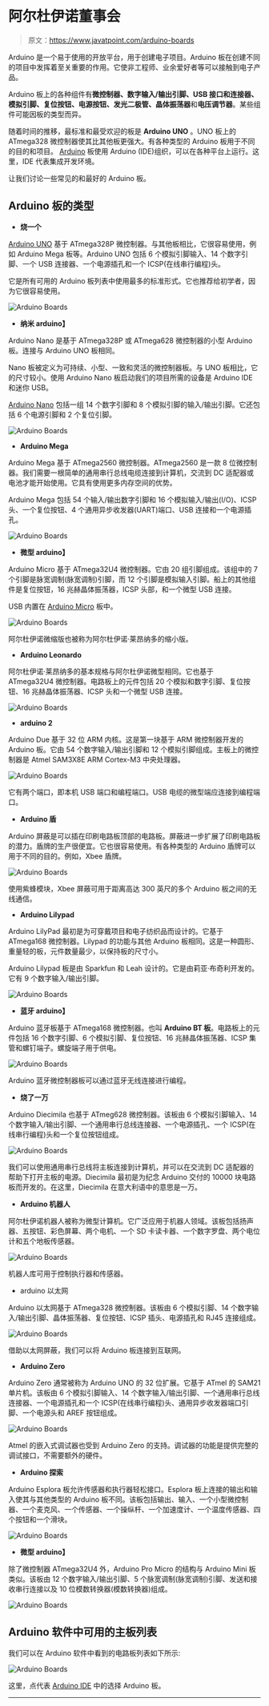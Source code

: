 # 阿尔杜伊诺董事会

> 原文：<https://www.javatpoint.com/arduino-boards>

Arduino 是一个易于使用的开放平台，用于创建电子项目。Arduino 板在创建不同的项目中发挥着至关重要的作用。它使非工程师、业余爱好者等可以接触到电子产品。

Arduino 板上的各种组件有**微控制器、数字输入/输出引脚、USB 接口和连接器、模拟引脚、复位按钮、电源按钮、发光二极管、晶体振荡器**和**电压调节器**。某些组件可能因板的类型而异。

随着时间的推移，最标准和最受欢迎的板是 **Arduino UNO** 。UNO 板上的 ATmega328 微控制器使其比其他板更强大。有各种类型的 Arduino 板用于不同的目的和项目。 [Arduino](https://www.javatpoint.com/arduino) 板使用 Arduino (IDE)组织，可以在各种平台上运行。这里，IDE 代表集成开发环境。

让我们讨论一些常见的和最好的 Arduino 板。

## Arduino 板的类型

*   **烧一个**

[Arduino UNO](https://www.javatpoint.com/arduino-uno) 基于 ATmega328P 微控制器。与其他板相比，它很容易使用，例如 Arduino Mega 板等。Arduino UNO 包括 6 个模拟引脚输入、14 个数字引脚、一个 USB 连接器、一个电源插孔和一个 ICSP(在线串行编程)头。

它是所有可用的 Arduino 板列表中使用最多的标准形式。它也推荐给初学者，因为它很容易使用。

![Arduino Boards](img/48ed96c96b03d55f1499e5127028c015.png)

*   **纳米 arduino】**

Arduino Nano 是基于 ATmega328P 或 ATmega628 微控制器的小型 Arduino 板。连接与 Arduino UNO 板相同。

Nano 板被定义为可持续、小型、一致和灵活的微控制器板。与 UNO 板相比，它的尺寸较小。使用 Arduino Nano 板启动我们的项目所需的设备是 Arduino IDE 和迷你 USB。

[Arduino Nano](https://www.javatpoint.com/arduino-nano) 包括一组 14 个数字引脚和 8 个模拟引脚的输入/输出引脚。它还包括 6 个电源引脚和 2 个复位引脚。

![Arduino Boards](img/44ee23af01d9aba976191b7fee75e72f.png)

*   **Arduino Mega**

Arduino Mega 基于 ATmega2560 微控制器。ATmega2560 是一款 8 位微控制器。我们需要一根简单的通用串行总线电缆连接到计算机，交流到 DC 适配器或电池才能开始使用。它具有使用更多内存空间的优势。

Arduino Mega 包括 54 个输入/输出数字引脚和 16 个模拟输入/输出(I/O)、ICSP 头、一个复位按钮、4 个通用异步收发器(UART)端口、USB 连接和一个电源插孔。

![Arduino Boards](img/4436bd4d287caeaaafe57fb162be50fb.png)

*   **微型 arduino】**

Arduino Micro 基于 ATmega32U4 微控制器。它由 20 组引脚组成。该组中的 7 个引脚是脉宽调制(脉宽调制)引脚，而 12 个引脚是模拟输入引脚。船上的其他组件是复位按钮，16 兆赫晶体振荡器，ICSP 头部，和一个微型 USB 连接。

USB 内置在 [Arduino Micro](https://www.javatpoint.com/arduino-micro) 板中。

![Arduino Boards](img/6ad479aba2dfca7a0aae7e428c1e77da.png)

阿尔杜伊诺微缩版也被称为阿尔杜伊诺·莱昂纳多的缩小版。

*   **Arduino Leonardo**

阿尔杜伊诺·莱昂纳多的基本规格与阿尔杜伊诺微型相同。它也基于 ATmega32U4 微控制器。电路板上的元件包括 20 个模拟和数字引脚、复位按钮、16 兆赫晶体振荡器、ICSP 头和一个微型 USB 连接。

![Arduino Boards](img/33bb22b10cad94842627834cd2752d2f.png)

*   **arduino 2**

Arduino Due 基于 32 位 ARM 内核。这是第一块基于 ARM 微控制器开发的 Arduino 板。它由 54 个数字输入/输出引脚和 12 个模拟引脚组成。主板上的微控制器是 Atmel SAM3X8E ARM Cortex-M3 中央处理器。

![Arduino Boards](img/e0d04c58f8cf9ca265d5ce150d7e04be.png)

它有两个端口，即本机 USB 端口和编程端口。USB 电缆的微型端应连接到编程端口。

*   **Arduino 盾**

Arduino 屏蔽是可以插在印刷电路板顶部的电路板。屏蔽进一步扩展了印刷电路板的潜力。盾牌的生产很便宜。它也很容易使用。有各种类型的 Arduino 盾牌可以用于不同的目的。例如，Xbee 盾牌。

![Arduino Boards](img/819cbb44aca610fb6ee5aa1f836816b5.png)

使用紫蜂模块，Xbee 屏蔽可用于距离高达 300 英尺的多个 Arduino 板之间的无线通信。

*   **Arduino Lilypad**

Arduino LilyPad 最初是为可穿戴项目和电子纺织品而设计的。它基于 ATmega168 微控制器。Lilypad 的功能与其他 Arduino 板相同。这是一种圆形、重量轻的板，元件数量最少，以保持板的尺寸小。

Arduino Lilypad 板是由 Sparkfun 和 Leah 设计的。它是由莉亚·布奇利开发的。它有 9 个数字输入/输出引脚。

![Arduino Boards](img/e585ee36216a6d1711931850a2792b30.png)

*   **蓝牙 arduino】**

Arduino 蓝牙板基于 ATmega168 微控制器。也叫 **Arduino BT 板**。电路板上的元件包括 16 个数字引脚、6 个模拟引脚、复位按钮、16 兆赫晶体振荡器、ICSP 集管和螺钉端子。螺旋端子用于供电。

![Arduino Boards](img/f7e58a8d3223435f9ffe7839f992b87a.png)

Arduino 蓝牙微控制器板可以通过蓝牙无线连接进行编程。

*   **烧了一万**

Arduino Diecimila 也基于 ATmeg628 微控制器。该板由 6 个模拟引脚输入、14 个数字输入/输出引脚、一个通用串行总线连接器、一个电源插孔、一个 ICSP(在线串行编程)头和一个复位按钮组成。

![Arduino Boards](img/79bb60ab3037146bcfe97b835e630fb1.png)

我们可以使用通用串行总线将主板连接到计算机，并可以在交流到 DC 适配器的帮助下打开主板的电源。Diecimila 最初是为纪念 Arduino 交付的 10000 块电路板而开发的。在这里，Diecimila 在意大利语中的意思是一万。

*   **Arduino 机器人**

阿尔杜伊诺机器人被称为微型计算机。它广泛应用于机器人领域。该板包括扬声器、五按钮、彩色屏幕、两个电机、一个 SD 卡读卡器、一个数字罗盘、两个电位计和五个地板传感器。

![Arduino Boards](img/59fe535abd2f122bc1729813ecf385ef.png)

机器人库可用于控制执行器和传感器。

*   arduino 以太网

Arduino 以太网基于 ATmega328 微控制器。该板由 6 个模拟引脚、14 个数字输入/输出引脚、晶体振荡器、复位按钮、ICSP 插头、电源插孔和 RJ45 连接组成。

![Arduino Boards](img/9b18a39f3180cf7369f520d794248807.png)

借助以太网屏蔽，我们可以将 Arduino 板连接到互联网。

*   **Arduino Zero**

Arduino Zero 通常被称为 Arduino UNO 的 32 位扩展。它基于 ATmel 的 SAM21 单片机。该板由 6 个模拟引脚输入、14 个数字输入/输出引脚、一个通用串行总线连接器、一个电源插孔和一个 ICSP(在线串行编程)头、通用异步收发器端口引脚、一个电源头和 AREF 按钮组成。

![Arduino Boards](img/f15be9fa09feaf64d08552fa0078b347.png)

Atmel 的嵌入式调试器也受到 Arduino Zero 的支持。调试器的功能是提供完整的调试接口，不需要额外的硬件。

*   **Arduino 探索**

Arduino Esplora 板允许传感器和执行器轻松接口。Esplora 板上连接的输出和输入使其与其他类型的 Arduino 板不同。该板包括输出、输入、一个小型微控制器、一个麦克风、一个传感器、一个操纵杆、一个加速度计、一个温度传感器、四个按钮和一个滑块。

![Arduino Boards](img/4fd3517ee0ce40bfd459a5ab9b92d614.png)

*   **微型 arduino】**

除了微控制器 ATmega32U4 外，Arduino Pro Micro 的结构与 Arduino Mini 板类似。该板由 12 个数字输入/输出引脚、5 个脉宽调制(脉宽调制)引脚、发送和接收串行连接以及 10 位模数转换器(模数转换器)组成。

![Arduino Boards](img/2d1e4da401a9fd07b811f1bcc3983dc6.png)

## Arduino 软件中可用的主板列表

我们可以在 Arduino 软件中看到的电路板列表如下所示:

![Arduino Boards](img/2381d1043b0862956af8b2b9c6523f54.png)

这里，点代表 [Arduino IDE](https://www.javatpoint.com/arduino-ide) 中的选择 Arduino 板。

* * *